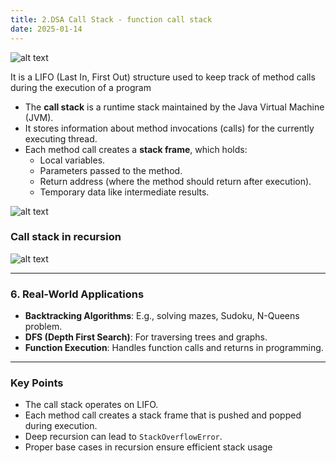 ```yaml
---
title: 2.DSA Call Stack - function call stack
date: 2025-01-14
---
```


![alt text](/images/Pastedimage20250114060144.png)


It is a LIFO (Last In, First Out) structure used to keep track of method calls during the execution of a program

- The **call stack** is a runtime stack maintained by the Java Virtual Machine (JVM).
- It stores information about method invocations (calls) for the currently executing thread.
- Each method call creates a **stack frame**, which holds:
    - Local variables.
    - Parameters passed to the method.
    - Return address (where the method should return after execution).
    - Temporary data like intermediate results.

![alt text](/images/Pastedimage20250114060921.png)

### Call stack in recursion

![alt text](/images/Pastedimage20250114061031.png)

---
### **6. Real-World Applications**

- **Backtracking Algorithms**: E.g., solving mazes, Sudoku, N-Queens problem.
- **DFS (Depth First Search)**: For traversing trees and graphs.
- **Function Execution**: Handles function calls and returns in programming.

---
### **Key Points**

- The call stack operates on LIFO.
- Each method call creates a stack frame that is pushed and popped during execution.
- Deep recursion can lead to `StackOverflowError`.
- Proper base cases in recursion ensure efficient stack usage
